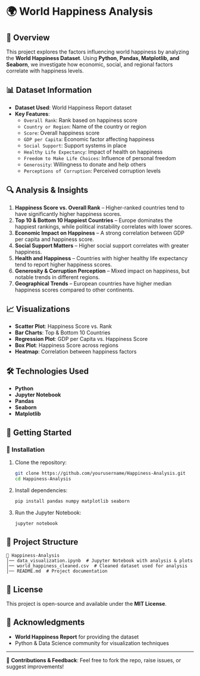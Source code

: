 # 🌍 World Happiness Analysis

## 📌 Overview

This project explores the factors influencing world happiness by analyzing the **World Happiness Dataset**. Using **Python, Pandas, Matplotlib, and Seaborn**, we investigate how economic, social, and regional factors correlate with happiness levels.

## 📊 Dataset Information

- **Dataset Used**: World Happiness Report dataset
- **Key Features**:
  - `Overall Rank`: Rank based on happiness score
  - `Country or Region`: Name of the country or region
  - `Score`: Overall happiness score
  - `GDP per Capita`: Economic factor affecting happiness
  - `Social Support`: Support systems in place
  - `Healthy Life Expectancy`: Impact of health on happiness
  - `Freedom to Make Life Choices`: Influence of personal freedom
  - `Generosity`: Willingness to donate and help others
  - `Perceptions of Corruption`: Perceived corruption levels

## 🔍 Analysis & Insights

1. **Happiness Score vs. Overall Rank** – Higher-ranked countries tend to have significantly higher happiness scores.
2. **Top 10 & Bottom 10 Happiest Countries** – Europe dominates the happiest rankings, while political instability correlates with lower scores.
3. **Economic Impact on Happiness** – A strong correlation between GDP per capita and happiness score.
4. **Social Support Matters** – Higher social support correlates with greater happiness.
5. **Health and Happiness** – Countries with higher healthy life expectancy tend to report higher happiness scores.
6. **Generosity & Corruption Perception** – Mixed impact on happiness, but notable trends in different regions.
7. **Geographical Trends** – European countries have higher median happiness scores compared to other continents.

## 📈 Visualizations

- **Scatter Plot**: Happiness Score vs. Rank
- **Bar Charts**: Top & Bottom 10 Countries
- **Regression Plot**: GDP per Capita vs. Happiness Score
- **Box Plot**: Happiness Score across regions
- **Heatmap**: Correlation between happiness factors

## 🛠️ Technologies Used

- **Python**
- **Jupyter Notebook**
- **Pandas**
- **Seaborn**
- **Matplotlib**

## 🚀 Getting Started

### 🔹 Installation

1. Clone the repository:
   ```bash
   git clone https://github.com/yourusername/Happiness-Analysis.git
   cd Happiness-Analysis
   ```
2. Install dependencies:
   ```bash
   pip install pandas numpy matplotlib seaborn
   ```
3. Run the Jupyter Notebook:
   ```bash
   jupyter notebook
   ```

## 📂 Project Structure

```
📁 Happiness-Analysis
│── data_visualization.ipynb  # Jupyter Notebook with analysis & plots
│── world_happiness_cleaned.csv  # Cleaned dataset used for analysis
│── README.md  # Project documentation
```

## 📜 License

This project is open-source and available under the **MIT License**.

## 🌟 Acknowledgments

- **World Happiness Report** for providing the dataset
- Python & Data Science community for visualization techniques

---

📌 **Contributions & Feedback**: Feel free to fork the repo, raise issues, or suggest improvements!
